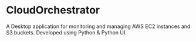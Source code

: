 # CloudOrchestrator
A Desktop application for monitoring and managing AWS EC2 instances and S3 buckets. Developed using Python & Python UI.
